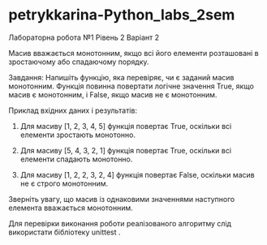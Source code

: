 # petrykkarina-Python_labs_2sem
Лабораторна робота №1 
Рівень 2
Варіант 2

Масив вважається монотонним, якщо всі його елементи розташовані в зростаючому або спадаючому порядку.

Завдання: Напишіть функцію, яка перевіряє, чи є заданий масив монотонним. Функція повинна повертати логічне значення True, якщо масив є монотонним, і False, якщо масив не є монотонним.

Приклад вхідних даних і результатів:

1. Для масиву [1, 2, 3, 4, 5] функція повертає True, оскільки всі елементи зростають монотонно.

2. Для масиву [5, 4, 3, 2, 1] функція повертає True, оскільки всі елементи спадають монотонно.

3. Для масиву [1, 2, 2, 3, 2, 4] функція повертає False, оскільки масив не є строго монотонним.

Зверніть увагу, що масив із однаковими значеннями наступного елемента вважається монотонним.

Для перевірки виконання роботи реалізованого алгоритму слід використати бібліотеку unittest .

